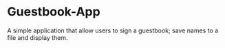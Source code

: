 # Guestbook-App
A simple application that allow users to sign a guestbook; save names to a file and display them.
